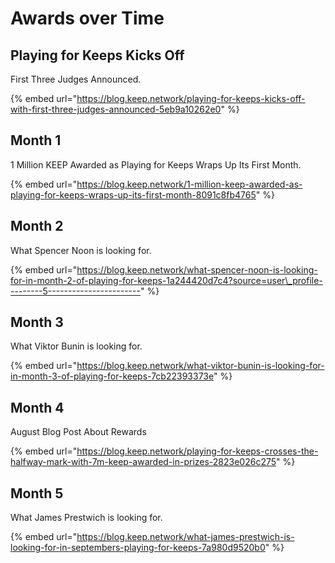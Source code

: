 # Awards over Time

## Playing for Keeps Kicks Off

First Three Judges Announced.

{% embed url="https://blog.keep.network/playing-for-keeps-kicks-off-with-first-three-judges-announced-5eb9a10262e0" %}

## Month 1

1 Million KEEP Awarded as Playing for Keeps Wraps Up Its First Month.

{% embed url="https://blog.keep.network/1-million-keep-awarded-as-playing-for-keeps-wraps-up-its-first-month-8091c8fb4765" %}

## Month 2

What Spencer Noon is looking for.

{% embed url="https://blog.keep.network/what-spencer-noon-is-looking-for-in-month-2-of-playing-for-keeps-1a244420d7c4?source=user\_profile---------5-----------------------" %}

## Month 3

What Viktor Bunin is looking for.

{% embed url="https://blog.keep.network/what-viktor-bunin-is-looking-for-in-month-3-of-playing-for-keeps-7cb22393373e" %}

## Month 4

August Blog Post About Rewards

{% embed url="https://blog.keep.network/playing-for-keeps-crosses-the-halfway-mark-with-7m-keep-awarded-in-prizes-2823e026c275" %}

## **Month 5**

What James Prestwich is looking for.

{% embed url="https://blog.keep.network/what-james-prestwich-is-looking-for-in-septembers-playing-for-keeps-7a980d9520b0" %}





